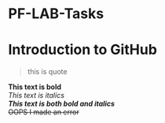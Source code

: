 # PF-LAB-Tasks
# Introduction to GitHub
> this is quote

**This text is bold**\
*This text is italics*\
***This text is both bold and italics***\
~~OOPS I made an error~~

